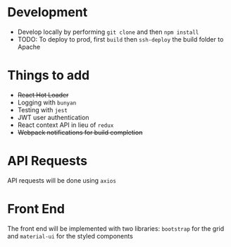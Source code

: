 # Development
* Develop locally by performing `git clone` and then `npm install`
* TODO: To deploy to prod, first `build` then `ssh-deploy` the build folder to Apache

# Things to add
* ~~React Hot Loader~~
* Logging with `bunyan`
* Testing with `jest`
* JWT user authentication
* React context API in lieu of `redux`
* ~~Webpack notifications for build completion~~

# API Requests
API requests will be done using `axios`

# Front End
The front end will be implemented with two libraries: `bootstrap` for the grid and `material-ui` for the styled components